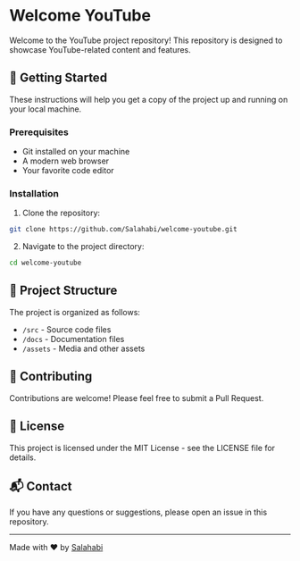 # Welcome YouTube

Welcome to the YouTube project repository! This repository is designed to showcase YouTube-related content and features.

## 🚀 Getting Started

These instructions will help you get a copy of the project up and running on your local machine.

### Prerequisites

- Git installed on your machine
- A modern web browser
- Your favorite code editor

### Installation

1. Clone the repository:
```bash
git clone https://github.com/Salahabi/welcome-youtube.git
```

2. Navigate to the project directory:
```bash
cd welcome-youtube
```

## 📝 Project Structure

The project is organized as follows:
- `/src` - Source code files
- `/docs` - Documentation files
- `/assets` - Media and other assets

## 🤝 Contributing

Contributions are welcome! Please feel free to submit a Pull Request.

## 📄 License

This project is licensed under the MIT License - see the LICENSE file for details.

## 📬 Contact

If you have any questions or suggestions, please open an issue in this repository.

---
Made with ❤️ by [Salahabi](https://github.com/Salahabi)